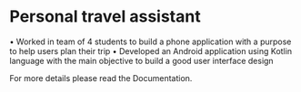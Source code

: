 # Personal travel assistant
•	Worked in team of 4 students to build a phone application with a purpose to help users plan their trip
•	Developed an Android application using Kotlin language with the main objective to build a good user interface design

For more details please read the Documentation.
